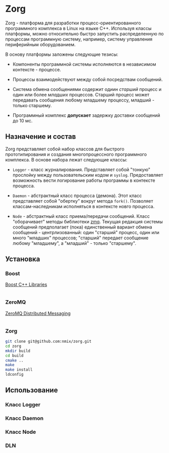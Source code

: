 # Zorg
Zorg - платформа для разработки процесс-ориентированного программного комплекса в Linux на языке C++. Используя классы платформы, можно относительно быстро запустить распределенную по процессам программную систему, например, систему управления периферийным оборудованием.

В основу платформы заложены следующие тезисы:

* Компоненты программной системы исполняются в независимом контексте - процессе.

* Процессы взаимодействуют между собой посредствам сообщений.

* Система обмена сообщениями содержит одиин *старший* процесс и один или более *младших* процессов. Старший процесс может передавать сообщения любому младшему процессу, младший - только старшему.

* Программный комплекс **допускает** задержку доставки сообщений до 10 мс.


## Назначение и состав
Zorg представляет собой набор классов для быстрого прототипирования и создания многопроцессного программного комплекса. В основе набора лежат следующие классы:

* `Logger` - класс журналирования. Представляет собой "тонкую" прослойку между пользовательским кодом и `syslog`. Предоставляет возможность вести логирование работы программы в контексте процесса.

* `Daemon` - абстрактный класс процесса (демона). Этот класс представляет собой "обертку" вокруг метода `fork()`. Позволяет классам-наследникам исполняться в контексте новго процесса.

* `Node` - абстрактный класс приема/передачи сообщений. Класс "оборачивает" методы библиотеки [zmq](http://zeromq.org). Текущая редакция системы сообщений предполагает (пока) единственный вариант обмена сообщений - центрлизованный: один "старший" процесс, один или много "младших" процессов; "старший" передает сообщение любому "младшему", а "младший" - только "старшему".

## Установка

### Boost
[Boost C++ Libraries](http://www.boost.org)

```bash

```


### ZeroMQ
[ZeroMQ Distributed Messaging](http://zeromq.org)

```bash

```

### Zorg

```bash
git clone git@github.com:nmix/zorg.git
cd zorg
mkdir build
cd build
cmake ..
make
make install
ldconfig
```


## Использование

### Класс Logger

### Класс Daemon

### Класс Node

### DLN